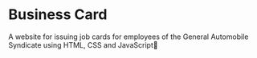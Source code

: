 # Business Card
A website for issuing job cards for employees of the General Automobile Syndicate using HTML, CSS and JavaScriptٍ
